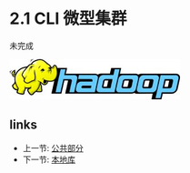 # 2.1 CLI 微型集群

未完成
 
![](images/hadoop-logo.jpg?raw=true)

## links
  * 上一节: [公共部分](<02.0.md>)
  * 下一节: [本地库](<02.2.md>)
